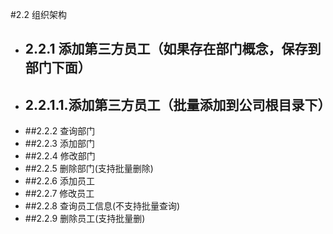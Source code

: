 #2.2 组织架构
- ##  2.2.1 添加第三方员工（如果存在部门概念，保存到部门下面）
- ## 2.2.1.1.添加第三方员工（批量添加到公司根目录下）
- ##2.2.2 查询部门
- ##2.2.3 添加部门
- ##2.2.4 修改部门
- ##2.2.5 删除部门(支持批量删除)
- ##2.2.6 添加员工
- ##2.2.7 修改员工
- ##2.2.8 查询员工信息(不支持批量查询)
- ##2.2.9 删除员工(支持批量删)

